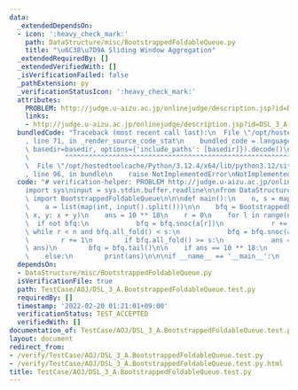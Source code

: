 ```yaml
---
data:
  _extendedDependsOn:
  - icon: ':heavy_check_mark:'
    path: DataStructure/misc/BootstrappedFoldableQueue.py
    title: "\u6C38\u7D9A Sliding Window Aggregation"
  _extendedRequiredBy: []
  _extendedVerifiedWith: []
  _isVerificationFailed: false
  _pathExtension: py
  _verificationStatusIcon: ':heavy_check_mark:'
  attributes:
    PROBLEM: http://judge.u-aizu.ac.jp/onlinejudge/description.jsp?id=DSL_3_A
    links:
    - http://judge.u-aizu.ac.jp/onlinejudge/description.jsp?id=DSL_3_A
  bundledCode: "Traceback (most recent call last):\n  File \"/opt/hostedtoolcache/Python/3.12.4/x64/lib/python3.12/site-packages/onlinejudge_verify/documentation/build.py\"\
    , line 71, in _render_source_code_stat\n    bundled_code = language.bundle(stat.path,\
    \ basedir=basedir, options={'include_paths': [basedir]}).decode()\n          \
    \         ^^^^^^^^^^^^^^^^^^^^^^^^^^^^^^^^^^^^^^^^^^^^^^^^^^^^^^^^^^^^^^^^^^^^^^^^^^^^^^^^^\n\
    \  File \"/opt/hostedtoolcache/Python/3.12.4/x64/lib/python3.12/site-packages/onlinejudge_verify/languages/python.py\"\
    , line 96, in bundle\n    raise NotImplementedError\nNotImplementedError\n"
  code: "# verification-helper: PROBLEM http://judge.u-aizu.ac.jp/onlinejudge/description.jsp?id=DSL_3_A\n\
    import sys\ninput = sys.stdin.buffer.readline\n\nfrom DataStructure.misc.BootstrappedFoldableQueue\
    \ import BootstrappedFoldableQueue\n\n\ndef main():\n    n, s = map(int, input().split())\n\
    \    a = list(map(int, input().split()))\n\n    bfq = BootstrappedFoldableQueue(lambda\
    \ x, y: x + y)\n    ans = 10 ** 18\n    r = 0\n    for l in range(n):\n      \
    \  if not bfq:\n            bfq = bfq.snoc(a[r])\n            r += 1\n       \
    \ while r < n and bfq.all_fold() < s:\n            bfq = bfq.snoc(a[r])\n    \
    \        r += 1\n        if bfq.all_fold() >= s:\n            ans = min(r - l,\
    \ ans)\n        bfq = bfq.tail()\n\n    if ans == 10 ** 18:\n        print(0)\n\
    \    else:\n        print(ans)\n\n\nif __name__ == '__main__':\n    main()\n"
  dependsOn:
  - DataStructure/misc/BootstrappedFoldableQueue.py
  isVerificationFile: true
  path: TestCase/AOJ/DSL_3_A.BootstrappedFoldableQueue.test.py
  requiredBy: []
  timestamp: '2022-02-20 01:21:01+09:00'
  verificationStatus: TEST_ACCEPTED
  verifiedWith: []
documentation_of: TestCase/AOJ/DSL_3_A.BootstrappedFoldableQueue.test.py
layout: document
redirect_from:
- /verify/TestCase/AOJ/DSL_3_A.BootstrappedFoldableQueue.test.py
- /verify/TestCase/AOJ/DSL_3_A.BootstrappedFoldableQueue.test.py.html
title: TestCase/AOJ/DSL_3_A.BootstrappedFoldableQueue.test.py
---
```

